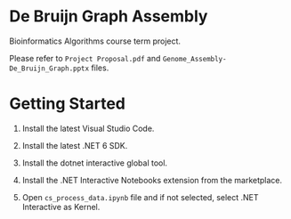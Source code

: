 # De Bruijn Graph Assembly
 Bioinformatics Algorithms course term project.
 
 Please refer to `Project Proposal.pdf` and `Genome_Assembly-De_Bruijn_Graph.pptx` files.
 
# Getting Started

1. Install the latest Visual Studio Code.

2. Install the latest .NET 6 SDK.

3. Install the dotnet interactive global tool.

4. Install the .NET Interactive Notebooks extension from the marketplace.

5. Open `cs_process_data.ipynb` file and if not selected, select .NET Interactive as Kernel.
